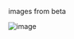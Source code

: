 images from beta

![image](https://user-images.githubusercontent.com/125712798/219830864-38f207d5-d473-4d63-a2ed-dc3bd33c581c.png)
